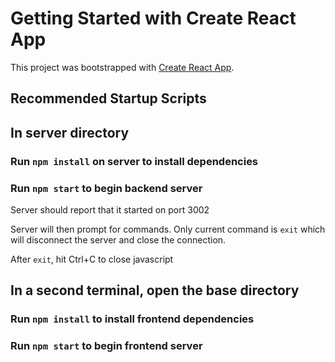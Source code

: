 # Getting Started with Create React App

This project was bootstrapped with [Create React App](https://github.com/facebook/create-react-app).

## Recommended Startup Scripts

## In server directory

### Run `npm install` on server to install dependencies

### Run `npm start` to begin backend server

Server should report that it started on port 3002

Server will then prompt for commands. Only current command is `exit` which will disconnect the server and close the connection.

After `exit`, hit Ctrl+C to close javascript

## In a second terminal, open the base directory

### Run `npm install` to install frontend dependencies

### Run `npm start` to begin frontend server
